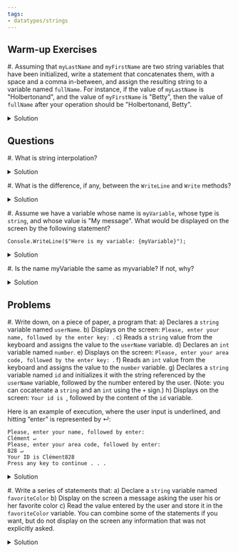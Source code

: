 ```yaml
---
tags:
- datatypes/strings
---
```


## Warm-up Exercises

#. Assuming that `myLastName` and `myFirstName` are two string variables that have been initialized, write a statement that concatenates them, with a space and a comma in-between, and assign the resulting string to a variable named `fullName`. For instance, if the value of `myLastName` is "Holbertonand", and the value of `myFirstName` is "Betty", then the value of `fullName` after your operation should be "Holbertonand, Betty".

<details>
<summary>Solution</summary>
`Console.Write($"{myLastName}, {myFirstName}");`
</details>


## Questions

#. What is string interpolation?

<details>
<summary>Solution</summary>
	
String interpolation is the use of specialized syntax (`$` and curly braces) to include variables within a string.
</details>

#. What is the difference, if any, between the `WriteLine` and `Write` methods?

<details>
<summary>Solution</summary>
	
The `WriteLine` method appends a newline character to the end of the argument passed into it while `Write` does not.
</details>

#. Assume we have a variable whose name is `myVariable`, whose type is `string`, and whose value is "My message". What would be displayed on the screen by the following statement?

`Console.WriteLine($"Here is my variable: {myVariable}");`

<details>
<summary>Solution</summary>
"Here is my variable: My message"
</details>

#. Is the name myVariable the same as myvariable? If not, why?

<details>
<summary>Solution</summary>
The variable names myVariable and myvariable are different because variable names are case sensitive.
</details>



## Problems

#. Write down, on a piece of paper, a program that:
	a) Declares a `string` variable named `userName`.
 	b) Displays on the screen: `Please, enter your name, followed by the enter key: `.
  	c) Reads a `string` value from the keyboard and assigns the value to the `userName` variable.
   	d) Declares an `int` variable named `number`.
    	e) Displays on the screen: `Please, enter your area code, followed by the enter key: `.
     	f) Reads an `int` value from the keyboard and assigns the value to the `number` variable.
      	g) Declares a `string` variable named `id` and initializes it with the string referenced by the `userName` variable, followed by the number entered by the user. (Note: you can cocatenate a `string` and an `int` using the `+` sign.)
	h) Displays on the screen: `Your id is `, followed by the content of the `id` variable.

Here is an example of execution, where the user input is underlined, and hitting “enter” is represented by ↵:

```
Please, enter your name, followed by enter:
Clément ↵
Please, enter your area code, followed by enter:
828 ↵
Your ID is Clément828
Press any key to continue . . .
```

<details>
<summary>Solution</summary>

```cs
string userName;

Console.WriteLine("Please enter your name, followed by enter.");
userName = Console.ReadLine();

int number;

Console.WriteLine("Please enter your area code, followed by enter.");
number = int.Parse(Console.ReadLine());

string id = userName + number;

Console.WriteLine("Your ID is " + id);
```
</details>

#. Write a series of statements that:
	a) Declare a `string` variable named `favoriteColor`
	b) Display on the screen a message asking the user his or her favorite color
	c) Read the value entered by the user and store it in the `favoriteColor` variable.
You can combine some of the statements if you want, but do not display on the screen any information that was not explicitly asked.

<details>
<summary>Solution</summary>

```cs
string favoriteColor;

Console.Write("Please enter your favorite color: ");
favoriteColor = Console.ReadLine();
```
</details>
